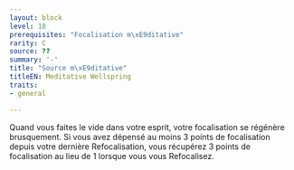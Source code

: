 ```yaml
---
layout: block
level: 18
prerequisites: "Focalisation m\xE9ditative"
rarity: C
source: ??
summary: '-'
title: "Source m\xE9ditative"
titleEN: Meditative Wellspring
traits:
- general

---
```


<p>Quand vous faites le vide dans votre esprit, votre focalisation se régénère brusquement. Si vous avez dépensé au moins 3 points de focalisation depuis votre dernière Refocalisation, vous récupérez 3 points de focalisation au lieu de 1 lorsque vous vous Refocalisez.</p>